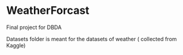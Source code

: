 # WeatherForcast
Final project for DBDA


Datasets folder is meant for the datasets of weather ( collected from Kaggle)